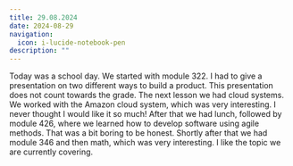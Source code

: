 ```yaml
---
title: 29.08.2024
date: 2024-08-29
navigation:
  icon: i-lucide-notebook-pen
description: ""
---
```


Today was a school day. We started with module 322. I had to give a presentation on two different ways to build a product. This presentation does not count towards the grade. The next lesson we had cloud systems. We worked with the Amazon cloud system, which was very interesting. I never thought I would like it so much! After that we had lunch, followed by module 426, where we learned how to develop software using agile methods. That was a bit boring to be honest. Shortly after that we had module 346 and then math, which was very interesting. I like the topic we are currently covering.


